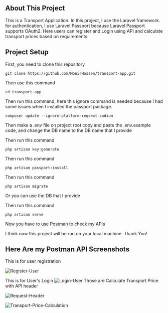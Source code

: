 
## About This Project

This is a Transport Application. In this project, I use the Laravel framework. for authentication, I use Laravel Passport because Laravel Passport supports OAuth2. Here users can register and Login using API and calculate transport prices based on requirements.


## Project Setup
First, you need to clone this repository
```
git clone https://github.com/MonirHossen/transport-app.git
```
Then use this command
```
cd transport-app
```
Then run this command, here this ignore command is needed because I had some issues when I installed the passport package.
```
composer update --ignore-platform-req=ext-sodium
```
Then make a .env file on project root copy and paste the .env.example code, and change the DB name to the DB name that I provide 

Then run this command
```
php artisan key:generate
```

Then run this command
```
php artisan passport:install
```
Then run this command
```
php artisan migrate
```
Or you can use the DB that I provide

Then run this command
```
php artisan serve
```

Now you have to use Postman to check my APIs

I think now this project will be run on your local machine.
Thank You!

## Here Are my Postman API Screenshots
This is for user registration

![Register-User](https://github.com/MonirHossen/transport-app/assets/38731309/9a6442b8-c3cb-45cf-ac33-3eea98c9a873)

This is for User's Login 
![Login-User](https://github.com/MonirHossen/transport-app/assets/38731309/c2585d03-fb4b-4fb5-a025-29846719f389)
Those are Calculate Transport Price with API header
 
![Request-Header](https://github.com/MonirHossen/transport-app/assets/38731309/f929e86f-32ee-4bca-8437-1a4c3995bb9a)

![Transport-Price-Calculation](https://github.com/MonirHossen/transport-app/assets/38731309/6cbe8e43-48e1-4d2d-8592-f8a7918428ea)


